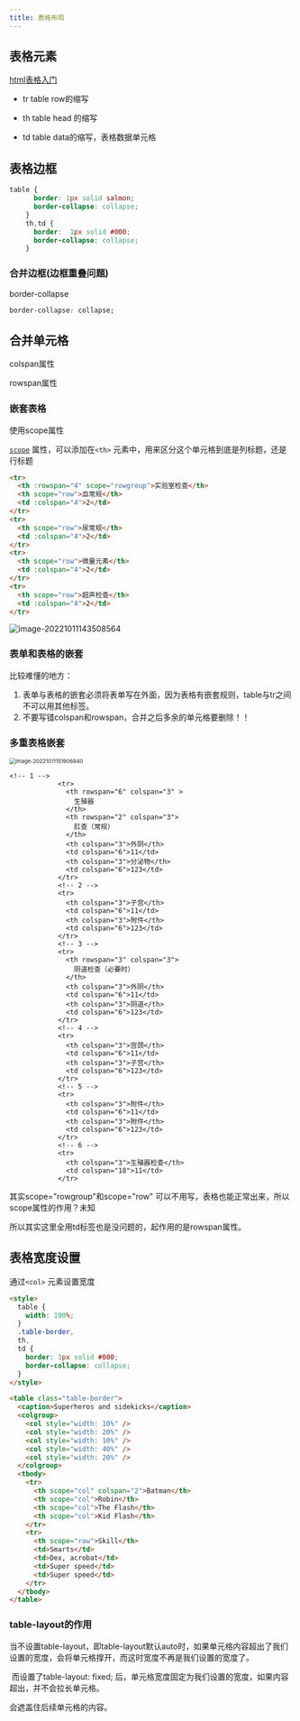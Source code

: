 ```yaml
---
title: 表格布局
---
```


## 表格元素

[html表格入门](https://developer.mozilla.org/zh-CN/docs/Learn/HTML/Tables/Basics)

- tr	table row的缩写

- th   table head 的缩写

- td   table data的缩写，表格数据单元格

## 表格边框

```css
table {
      border: 1px solid salmon;
      border-collapse: collapse;
    }
    th,td {
      border:  1px solid #000;
      border-collapse: collapse;
    }
```

### 合并边框(边框重叠问题)

border-collapse

```css
border-collapse: collapse;
```



## 合并单元格

colspan属性

rowspan属性



### 嵌套表格

使用scope属性

 [`scope`](https://developer.mozilla.org/zh-CN/docs/Web/HTML/Element/th#attr-scope) 属性，可以添加在`<th>` 元素中，用来区分这个单元格到底是列标题，还是行标题

```html
<tr>
  <th :rowspan="4" scope="rowgroup">实验室检查</th>
  <th scope="row">血常规</th>
  <td :colspan="4">2</td>
</tr>
<tr>
  <th scope="row">尿常规</th>
  <td :colspan="4">2</td>
</tr>
<tr>
  <th scope="row">微量元素</th>
  <td :colspan="4">2</td>
</tr>
<tr>
  <th scope="row">超声检查</th>
  <td :colspan="4">2</td>
</tr>
```

![image-20221011143508564](https://minimax-1256590847.cos.ap-shanghai.myqcloud.com/img/image-20221011143508564.png)

### 表单和表格的嵌套

比较难懂的地方：

1.  表单与表格的嵌套必须将表单写在外面，因为表格有嵌套规则，table与tr之间不可以用其他标签。 
2.  不要写错colspan和rowspan，合并之后多余的单元格要删除！！ 



### 多重表格嵌套

<img src="https://minimax-1256590847.cos.ap-shanghai.myqcloud.com/img/image-20221011151906940.png" alt="image-20221011151906940" style="zoom:67%;" />

```vue
<!-- 1 -->
            <tr>
              <th rowspan="6" colspan="3" >
                生殖器
              </th>
              <th rowspan="2" colspan="3">
                肛查（常规）
              </th>
              <th colspan="3">外阴</th>
              <td colspan="6">11</td>
              <th colspan="3">分泌物</th>
              <td colspan="6">123</td>
            </tr>
            <!-- 2 -->
            <tr>
              <th colspan="3">子宫</th>
              <td colspan="6">11</td>
              <th colspan="3">附件</th>
              <td colspan="6">123</td>
            </tr>
            <!-- 3 -->
            <tr>
              <th rowspan="3" colspan="3">
                阴道检查（必要时）
              </th>
              <th colspan="3">外阴</th>
              <td colspan="6">11</td>
              <th colspan="3">阴道</th>
              <td colspan="6">123</td>
            </tr>
            <!-- 4 -->
            <tr>
              <th colspan="3">宫颈</th>
              <td colspan="6">11</td>
              <th colspan="3">子宫</th>
              <td colspan="6">123</td>
            </tr>
            <!-- 5 -->
            <tr>
              <th colspan="3">附件</th>
              <td colspan="6">11</td>
              <th colspan="3">附件</th>
              <td colspan="6">123</td>
            </tr>
            <!-- 6 -->
            <tr>
              <th colspan="3">生殖器检查</th>
              <td colspan="18">11</td>
            </tr>
```

其实scope="rowgroup"和scope="row" 可以不用写，表格也能正常出来，所以scope属性的作用？未知

所以其实这里全用td标签也是没问题的，起作用的是rowspan属性。



## 表格宽度设置

通过`<col>` 元素设置宽度

```html
<style>
  table {
    width: 100%;
  }
  .table-border,
  th,
  td {
    border: 1px solid #000;
    border-collapse: collapse;
  }
</style>

<table class="table-border">
  <caption>Superheros and sidekicks</caption>
  <colgroup>
    <col style="width: 10%" />
    <col style="width: 20%" />
    <col style="width: 10%" />
    <col style="width: 40%" />
    <col style="width: 20%" />
  </colgroup>
  <tbody>
    <tr>
      <th scope="col" colspan="2">Batman</th>
      <th scope="col">Robin</th>
      <th scope="col">The Flash</th>
      <th scope="col">Kid Flash</th>
    </tr>
    <tr>
      <th scope="row">Skill</th>
      <td>Smarts</td>
      <td>Dex, acrobat</td>
      <td>Super speed</td>
      <td>Super speed</td>
    </tr>
  </tbody>
</table>
```



### table-layout的作用

​		当不设置table-layout，即table-layout默认auto时，如果单元格内容超出了我们设置的宽度，会将单元格撑开，而这时宽度不再是我们设置的宽度了。

​		而设置了table-layout: fixed; 后，单元格宽度固定为我们设置的宽度，如果内容超出，并不会拉长单元格。

会遮盖住后续单元格的内容。
